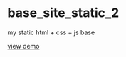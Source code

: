 # base_site_static_2
my static html + css + js base

[view demo](https://lummelis.github.io/base_static_site_2/)
